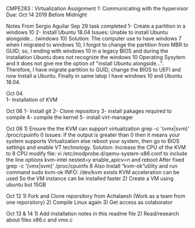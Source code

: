 CMPE283 : Virtualization
Assignment 1: Communicating with the hypervisor
Due: Oct 14 2019 Before Midnight

Notes From Sergio Aguilar
Sep 29   task completed
    1- Create a partition in a windows 10
    2- Install Ubuntu 18.04
    Issues: Unable to install Ubuntu alongside... (windows 10) 
    Solution: The computer use to have windows 7 when I migrated to windows 10, 
             I forgot to change the partition from MBR to GUID; so, I ending 
             with windows 10 in a legacy BIOS and during the installation 
             Ubuntu does not recognize the windows 10 Operating Sysytem and 
             it does not give me the option of "install Ubuntu alongside…". 
             Therefore, I have migrate partition to GUID, change the BIOS to UEFI
             and now Install a Ubuntu. Finally in same latop I have windows 10 
             and Ubuntu 18.04.

Oct 04  
    1- Installation of KVM

Oct 06
    1- Install git
    2- Clone repository
    3- install pakages required to compile
    4- compile the kernel
    5- install  virt-manager 

Oct 08
    1) Ensure the the KVM can support virtualization
		grep -c '(vmx|svm)' /proc/cpuinfo
		0
	Issues:   If the output is greater than 0 then 
                  it means your system supports Virtualization 
                  else reboot your system, then go to BIOS settings and enable VT technology.
 	Solution: Increase the CPU of the KVM to 8 CPU
		  modify file:  vi /etc/modprobe.d/qemu-system-x86.conf
		  to include the line  options kvm-intel nested=y enable_apicv=n
		  and reboot
	    After fixed
	            grep -c '(vmx|svm)' /proc/cpuinfo
		    8
	    Also  Install “kvm-ok”utility and run command  sudo kvm-ok
		    INFO: /dev/kvm exists
		    KVM acceleration can be used
	    So the VM instance can be installed faster
    2) Create a VM  using ubuntu but 15GB


Oct 12
    1) Fork and Clone reporsitory from Achalaesh  (Work as a team from one reporsitory)
    2) Compile Linux again
    3) Get access as colaborator 	

Oct 13 & 14
    1) Add installation notes in this readme file
    2) Read/research about files  x86.c and vmx.c

